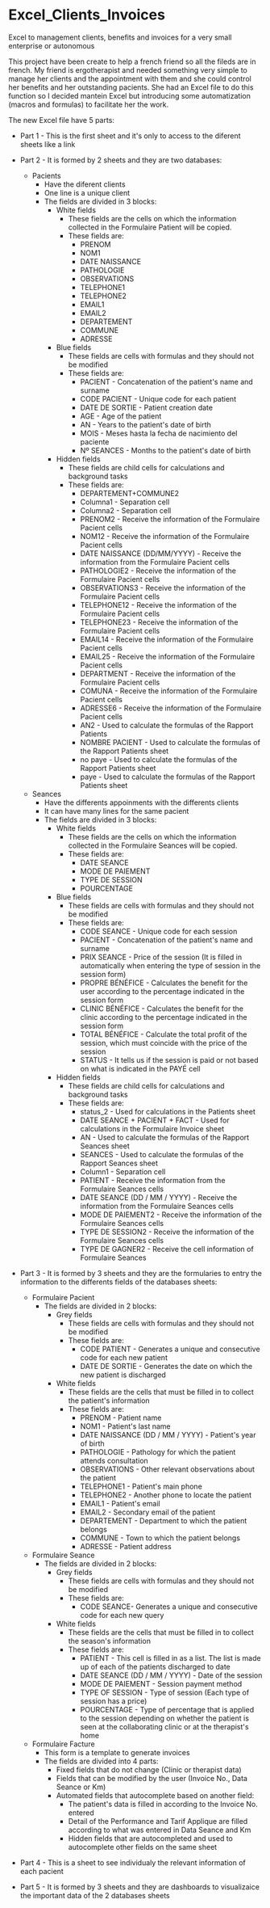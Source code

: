 # Excel_Clients_Invoices

Excel to management clients, benefits and invoices for a very small enterprise or autonomous

This project have been create to help a french friend so all the fileds are in french. My friend is ergotherapist and needed something very simple to manage her clients and the appointment with them and she could control her benefits and her outstanding pacients. She had an Excel file to do this function so I decided mantein Excel but introducing some automatization (macros and formulas) to facilitate her the work.

The new Excel file have 5 parts:

- Part 1 - This is the first sheet and it's only to access to the diferent sheets like a link

- Part 2 - It is formed by 2 sheets and they are two databases:
    - Pacients
       - Have the diferent clients
       - One line is a unique client
       - The fields are divided in 3 blocks:
           - White fields
                - These fields are the cells on which the information collected in the Formulaire Patient will be copied.
                - These fields are:
                    - PRENOM
                    - NOM1
                    - DATE NAISSANCE
                    - PATHOLOGIE
                    - OBSERVATIONS
                    - TELEPHONE1
                    - TELEPHONE2
                    - EMAIL1
                    - EMAIL2
                    - DEPARTEMENT
                    - COMMUNE
                    - ADRESSE
           - Blue fields
                - These fields are cells with formulas and they should not be modified
                - These fields are:
                    - PACIENT - Concatenation of the patient's name and surname
                    - CODE PACIENT - Unique code for each patient
                    - DATE DE SORTIE - Patient creation date
                    - AGE - Age of the patient
                    - AN - Years to the patient's date of birth
                    - MOIS - Meses hasta la fecha de nacimiento del paciente
                    - Nº SEANCES - Months to the patient's date of birth
           - Hidden fields
                - These fields are child cells for calculations and background tasks
                - These fields are:
                    -  DEPARTEMENT+COMMUNE2
                    -  Columna1 - Separation cell
                    -  Columna2 - Separation cell
                    -  PRENOM2 - Receive the information of the Formulaire Pacient cells
                    -  NOM12 - Receive the information of the Formulaire Pacient cells
                    -  DATE NAISSANCE (DD/MM/YYYY) - Receive the information from the Formulaire Pacient cells
                    -  PATHOLOGIE2 - Receive the information of the Formulaire Pacient cells
                    -  OBSERVATIONS3 - Receive the information of the Formulaire Pacient cells
                    -  TELEPHONE12 - Receive the information of the Formulaire Pacient cells
                    -  TELEPHONE23 - Receive the information of the Formulaire Pacient cells
                    -  EMAIL14 - Receive the information of the Formulaire Pacient cells
                    -  EMAIL25 - Receive the information of the Formulaire Pacient cells
                    -  DEPARTMENT - Receive the information of the Formulaire Pacient cells
                    -  COMUNA - Receive the information of the Formulaire Pacient cells
                    -  ADRESSE6 - Receive the information of the Formulaire Pacient cells
                    -  AN2 - Used to calculate the formulas of the Rapport Patients
                    -  NOMBRE PACIENT - Used to calculate the formulas of the Rapport Patients sheet
                    -  no paye - Used to calculate the formulas of the Rapport Patients sheet
                    -  paye - Used to calculate the formulas of the Rapport Patients sheet
    - Seances
       - Have the differents appoinments with the differents clients
       - It can have many lines for the same pacient
       - The fields are divided in 3 blocks:
           - White fields
                - These fields are the cells on which the information collected in the Formulaire Seances will be copied.
                - These fields are:
                    - DATE  SEANCE
                    - MODE DE PAIEMENT
                    - TYPE DE SESSION
                    - POURCENTAGE
           - Blue fields
                - These fields are cells with formulas and they should not be modified
                - These fields are:
                    - CODE SEANCE - Unique code for each session
                    - PACIENT - Concatenation of the patient's name and surname
                    - PRIX  SEANCE - Price of the session (It is filled in automatically when entering the type of session in the session form)
                    - PROPRE BÉNÉFICE - Calculates the benefit for the user according to the percentage indicated in the session form
                    - CLINIC BÉNÉFICE - Calculates the benefit for the clinic according to the percentage indicated in the session form
                    - TOTAL BÉNÉFICE - Calculate the total profit of the session, which must coincide with the price of the session
                    - STATUS - It tells us if the session is paid or not based on what is indicated in the PAYÉ cell
           - Hidden fields
                - These fields are child cells for calculations and background tasks
                - These fields are:
                    -  status_2 - Used for calculations in the Patients sheet
                    -  DATE SEANCE + PACIENT + FACT - Used for calculations in the Formulaire Invoice sheet
                    -  AN - Used to calculate the formulas of the Rapport Seances sheet
                    -  SEANCES - Used to calculate the formulas of the Rapport Seances sheet
                    -  Column1 - Separation cell
                    -  PATIENT - Receive the information from the Formulaire Seances cells
                    -  DATE SEANCE (DD / MM / YYYY) - Receive the information from the Formulaire Seances cells
                    -  MODE DE PAIEMENT2 - Receive the information of the Formulaire Seances cells
                    -  TYPE DE SESSION2 - Receive the information of the Formulaire Seances cells
                    -  TYPE DE GAGNER2 - Receive the cell information of Formulaire Seances
- Part 3 - It is formed by 3 sheets and they are the formularies to entry the information to the differents fields of the databases sheets:
    - Formulaire Pacient
        - The fields are divided in 2 blocks:
            - Grey fields
                - These fields are cells with formulas and they should not be modified
                - These fields are:
                    - CODE PATIENT - Generates a unique and consecutive code for each new patient
                    - DATE DE SORTIE - Generates the date on which the new patient is discharged
            - White fields
                - These fields are the cells that must be filled in to collect the patient's information
                - These fields are:
                    - PRENOM - Patient name
                    - NOM1 - Patient's last name
                    - DATE NAISSANCE (DD / MM / YYYY) - Patient's year of birth
                    - PATHOLOGIE - Pathology for which the patient attends consultation
                    - OBSERVATIONS - Other relevant observations about the patient
                    - TELEPHONE1 - Patient's main phone
                    - TELEPHONE2 - Another phone to locate the patient
                    - EMAIL1 - Patient's email
                    - EMAIL2 - Secondary email of the patient
                    - DEPARTEMENT - Department to which the patient belongs
                    - COMMUNE - Town to which the patient belongs
                    - ADRESSE - Patient address
    - Formulaire Seance
        - The fields are divided in 2 blocks:
            - Grey fields
                - These fields are cells with formulas and they should not be modified
                - These fields are:
                    - CODE SEANCE- Generates a unique and consecutive code for each new query
            - White fields
                - These fields are the cells that must be filled in to collect the season's information
                - These fields are:
                    - PATIENT - This cell is filled in as a list. The list is made up of each of the patients discharged to date
                    - DATE SEANCE (DD / MM / YYYY) - Date of the session
                    - MODE DE PAIEMENT - Session payment method
                    - TYPE OF SESSION - Type of session (Each type of session has a price)
                    - POURCENTAGE - Type of percentage that is applied to the session depending on whether the patient is seen at the collaborating clinic or at the therapist's home 
    - Formulaire Facture
        - This form is a template to generate invoices
        - The fields are divided into 4 parts:
            - Fixed fields that do not change (Clinic or therapist data)
            - Fields that can be modified by the user (Invoice No., Data Seance or Km)
            - Automated fields that autocomplete based on another field:
                - The patient's data is filled in according to the Invoice No. entered
                - Detail of the Performance and Tarif Applique are filled according to what was entered in Data Seance and Km
                - Hidden fields that are autocompleted and used to autocomplete other fields on the same sheet

- Part 4 - This is a sheet to see individualy the relevant information of each pacient

- Part 5 - It is formed by 3 sheets and they are dashboards to visualizaice the important data of the 2 databases sheets
